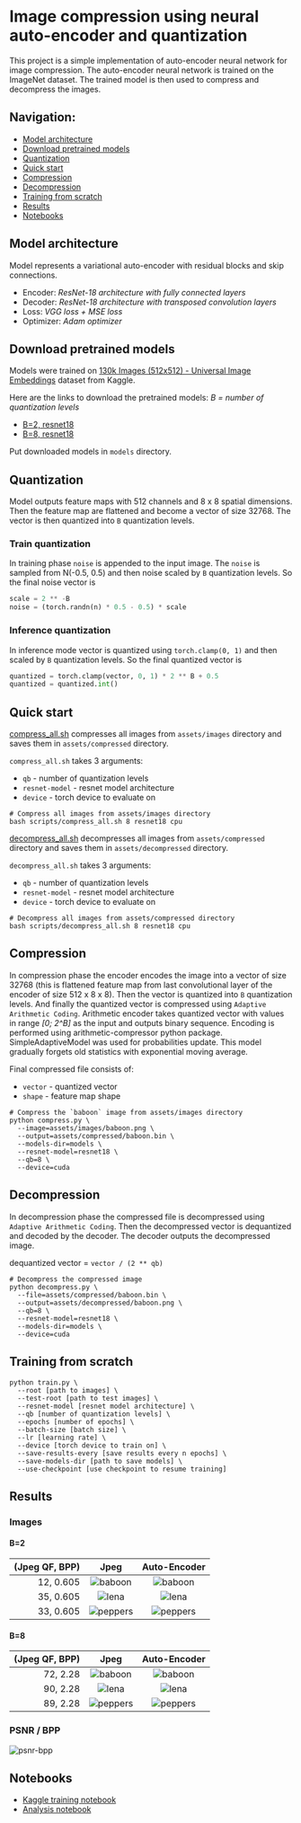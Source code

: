 # Image compression using neural auto-encoder and quantization

This project is a simple implementation of auto-encoder neural network for image compression.
The auto-encoder neural network is trained on the ImageNet dataset. The trained model is then used to compress and
decompress the images.

## Navigation:

* [Model architecture](#model-architecture)
* [Download pretrained models](#download-pretrained-models)
* [Quantization](#quantization)
* [Quick start](#quick-start)
* [Compression](#compression)
* [Decompression](#decompression)
* [Training from scratch](#training-from-scratch)
* [Results](#results)
* [Notebooks](#notebooks)

## Model architecture

Model represents a variational auto-encoder with residual blocks and skip connections.

* Encoder: _ResNet-18 architecture with fully connected layers_
* Decoder: _ResNet-18 architecture with transposed convolution layers_
* Loss: _VGG loss + MSE loss_
* Optimizer: _Adam optimizer_

## Download pretrained models

Models were trained
on [130k Images (512x512) - Universal Image Embeddings](https://www.kaggle.com/datasets/rhtsingh/130k-images-512x512-universal-image-embeddings)
dataset from Kaggle.

Here are the links to download the pretrained models:
_B = number of quantization levels_

* [B=2, resnet18](https://drive.google.com/drive/folders/1FaeWzeRW3BMqqZwGsHUjhf7PuAOsiY6E?usp=sharing)
* [B=8, resnet18](https://drive.google.com/drive/folders/1fYDc0e43cUR7xsIYatpz8fdJ_6KMJmSs?usp=sharing)

Put downloaded models in `models` directory.

## Quantization

Model outputs feature maps with 512 channels and 8 x 8 spatial dimensions. Then the feature map are flattened and
become a vector of size 32768. The vector is then quantized into `B` quantization levels.

### Train quantization

In training phase `noise` is appended to the input image. The `noise` is sampled from N(-0.5, 0.5) and then noise scaled
by
`B` quantization levels. So the final noise vector is

```python
scale = 2 ** -B
noise = (torch.randn(n) * 0.5 - 0.5) * scale
```

### Inference quantization

In inference mode vector is quantized using `torch.clamp(0, 1)` and then scaled by `B` quantization levels.
So the final quantized vector is

```python
quantized = torch.clamp(vector, 0, 1) * 2 ** B + 0.5
quantized = quantized.int()
```

## Quick start

[compress_all.sh](scripts/compress_all.sh) compresses all images from `assets/images` directory and saves them
in `assets/compressed` directory.

`compress_all.sh` takes 3 arguments:

* `qb` - number of quantization levels
* `resnet-model` - resnet model architecture
* `device` - torch device to evaluate on

```shell
# Compress all images from assets/images directory
bash scripts/compress_all.sh 8 resnet18 cpu
```

[decompress_all.sh](./scripts/decompress_all.sh) decompresses all images from `assets/compressed` directory and saves
them in `assets/decompressed` directory.

`decompress_all.sh` takes 3 arguments:

* `qb` - number of quantization levels
* `resnet-model` - resnet model architecture
* `device` - torch device to evaluate on

```shell
# Decompress all images from assets/compressed directory
bash scripts/decompress_all.sh 8 resnet18 cpu
```

## Compression

In compression phase the encoder encodes the image into a vector of size 32768 (this is flattened feature map from last
convolutional layer of the encoder of size 512 x 8 x 8).
Then the vector is quantized into `B` quantization levels. And finally the quantized vector is compressed
using `Adaptive Arithmetic Coding`. Arithmetic encoder takes quantized vector with values in range _[0; 2^B]_ as the input and outputs binary sequence. Encoding is performed using arithmetic-compressor python package. SimpleAdaptiveModel was used for probabilities update. This model gradually forgets old statistics with exponential moving average.

Final compressed file consists of:

* `vector` - quantized vector
* `shape` - feature map shape

```shell
# Compress the `baboon` image from assets/images directory
python compress.py \
  --image=assets/images/baboon.png \
  --output=assets/compressed/baboon.bin \
  --models-dir=models \
  --resnet-model=resnet18 \
  --qb=8 \
  --device=cuda
```

## Decompression

In decompression phase the compressed file is decompressed using `Adaptive Arithmetic Coding`. Then the decompressed
vector is dequantized and decoded by the decoder. The decoder outputs the decompressed image.

dequantized vector = `vector / (2 ** qb)`

```shell
# Decompress the compressed image
python decompress.py \
  --file=assets/compressed/baboon.bin \
  --output=assets/decompressed/baboon.png \
  --qb=8 \
  --resnet-model=resnet18 \
  --models-dir=models \
  --device=cuda
```

## Training from scratch

```shell
python train.py \
  --root [path to images] \
  --test-root [path to test images] \
  --resnet-model [resnet model architecture] \
  --qb [number of quantization levels] \
  --epochs [number of epochs] \
  --batch-size [batch size] \
  --lr [learning rate] \
  --device [torch device to train on] \
  --save-results-every [save results every n epochs] \
  --save-models-dir [path to save models] \
  --use-checkpoint [use checkpoint to resume training]
```

## Results

### Images

#### B=2

| (Jpeg QF, BPP) |                   Jpeg                   |                  Auto-Encoder                   |
|---------------:|:----------------------------------------:|:-----------------------------------------------:|
|      12, 0.605 |  ![baboon](assets/jpegs/B=2/baboon.jpg)  |  ![baboon](assets/decompressed/B=2/baboon.png)  |
|      35, 0.605 |    ![lena](assets/jpegs/B=2/lena.jpg)    |    ![lena](assets/decompressed/B=2/lena.png)    |
|      33, 0.605 | ![peppers](assets/jpegs/B=2/peppers.jpg) | ![peppers](assets/decompressed/B=2/peppers.png) |

#### B=8

| (Jpeg QF, BPP) |                   Jpeg                   |                  Auto-Encoder                   |
|---------------:|:----------------------------------------:|:-----------------------------------------------:|
|       72, 2.28 |  ![baboon](assets/jpegs/B=8/baboon.jpg)  |  ![baboon](assets/decompressed/B=8/baboon.png)  |
|       90, 2.28 |    ![lena](assets/jpegs/B=8/lena.jpg)    |    ![lena](assets/decompressed/B=8/lena.png)    |
|       89, 2.28 | ![peppers](assets/jpegs/B=8/peppers.jpg) | ![peppers](assets/decompressed/B=8/peppers.png) |

### PSNR / BPP

![psnr-bpp](assets/graphs/psnr-bpp.png)

## Notebooks

* [Kaggle training notebook](notebooks/kaggle-cuda-training.ipynb)
* [Analysis notebook](notebooks/analysis.ipynb)
